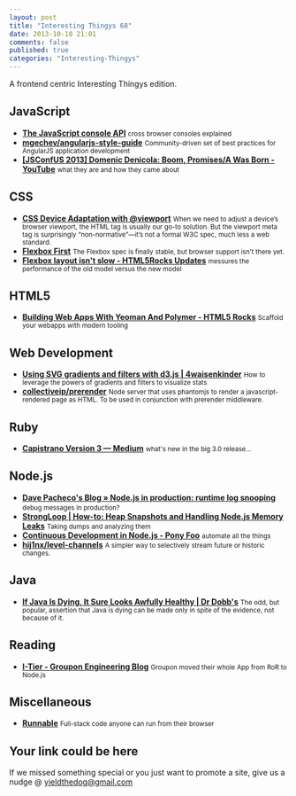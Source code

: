 ```yaml
--- 
layout: post 
title: "Interesting Thingys 68" 
date: 2013-10-10 21:01
comments: false 
published: true 
categories: "Interesting-Thingys" 
--- 
```

A frontend centric Interesting Thingys edition.

<!-- More -->

## JavaScript

- **[The JavaScript console API](http://www.2ality.com/2013/10/console-api.html)**
    <small>cross browser consoles explained</small>
- **[mgechev/angularjs-style-guide](https://github.com/mgechev/angularjs-style-guide)**
    <small>Community-driven set of best practices for AngularJS application development </small>
- **[[JSConfUS 2013] Domenic Denicola: Boom, Promises/A Was Born - YouTube](http://www.youtube.com/watch?v=V2Q13hzTGmA)**
    <small>what they are and how they came about</small>
 
## CSS

- **[CSS Device Adaptation with @viewport](http://blog.teamtreehouse.com/thinking-ahead-css-device-adaptation-with-viewport)**
    <small>When we need to adjust a device’s browser viewport, the HTML <meta name="viewport"> tag is usually our go-to solution. But the viewport meta tag is surprisingly “non-normative”––it’s not a formal W3C spec, much less a web standard.</small>
- **[Flexbox First](http://www.planningforaliens.com/blog/2013/10/07/flexbox-first/)**
    <small>The Flexbox spec is finally stable, but browser support isn't there yet.</small>
- **[Flexbox layout isn't slow - HTML5Rocks Updates](http://updates.html5rocks.com/2013/10/Flexbox-layout-isn-t-slow)**
    <small>messures the performance of the old model versus the new model</small>
 
## HTML5

- **[Building Web Apps With Yeoman And Polymer - HTML5 Rocks](http://www.html5rocks.com/en/tutorials/webcomponents/yeoman/)**
    <small>Scaffold your webapps with modern tooling</small>
 
## Web Development

- **[Using SVG gradients and filters with d3.js | 4waisenkinder](http://4waisenkinder.de/blog/2013/09/28/using-gradient-and-shadows-with-d3-dot-js/)**
    <small>How to leverage the powers of gradients and filters to visualize stats</small>
- **[collectiveip/prerender](https://github.com/collectiveip/prerender)**
    <small>Node server that uses phantomjs to render a javascript-rendered page as HTML. To be used in conjunction with prerender middleware.</small>
 
## Ruby

- **[Capistrano Version 3 — Medium](https://medium.com/p/ba896a142ac)**
    <small>what's new in the big 3.0 release...</small>
 
## Node.js

- **[Dave Pacheco's Blog » Node.js in production: runtime log snooping](http://dtrace.org/blogs/dap/2013/10/03/node-js-in-production-runtime-log-snooping/)**
    <small>debug messages in production?</small>
- **[StrongLoop | How-to: Heap Snapshots and Handling Node.js Memory Leaks](http://strongloop.com/strongblog/how-to-heap-snapshots/)**
    <small>Taking dumps and analyzing them</small>
- **[Continuous Development in Node.js - Pony Foo](http://blog.ponyfoo.com/2013/09/26/continuous-development-in-nodejs)**
    <small>automate all the things</small>
- **[hij1nx/level-channels](https://github.com/hij1nx/level-channels)**
    <small>A simpler way to selectively stream future or historic changes.</small>
 
## Java

- **[If Java Is Dying, It Sure Looks Awfully Healthy | Dr Dobb's](http://www.drdobbs.com/jvm/if-java-is-dying-it-sure-looks-awfully-h/240162390/)**
    <small>The odd, but popular, assertion that Java is dying can be made only in spite of the evidence, not because of it.</small>
 
## Reading

- **[I-Tier - Groupon Engineering Blog](https://engineering.groupon.com/2013/node-js/geekon-i-tier/)**
    <small>Groupon moved their whole App from RoR to Node.js</small>
 
## Miscellaneous

- **[ Runnable](http://runnable.com/)**
    <small>Full-stack code anyone can run from their browser</small>
 
## Your link could be here

If we missed something special or you just want to promote a site, give us a nudge @ <a href='&#109;&#97;&#105;&#108;t&#111;&#58;%7&#57;&#105;eld&#116;%68%65do%67&#64;gmail&#37;2&#69;c&#37;6&#70;m'>y&#105;eldt&#104;&#101;dog&#64;&#103;mail&#46;&#99;&#111;m</a>
